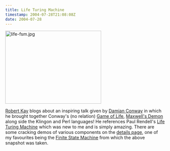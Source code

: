 ```yaml
---
title: Life Turing Machine
timestamp: 2004-07-28T21:08:08Z
date: 2004-07-28
---
```


<img alt="life-fsm.jpg" src="http://blog.whatfettle.com/archives/life-fsm.jpg" width="303" height="232" border="0" />

<a href='http://www.oreillynet.com/pub/wlg/5304'>Robert Kay</a> blogs about an inspiring talk given by <a href='http://www.perl.com/pub/au/Conway_Damian'>Damian Conway</a> in which he brought together Conway's (no relation) <a href='http://en.wikipedia.org/wiki/Conway%27s_Game_of_Life'>Game of Life</a>,  <a href='http://en.wikipedia.org/wiki/Maxwell%27s_demon'>Maxwell's Demon</a> along side the Klingon and Perl languages! He references Paul Rendell's <a href='http://rendell.server.org.uk/gol/tm.htm'>Life Turing Machine</a> which was new to me and is simply amazing. There are some cracking demos of various components on the <a href='http://rendell.server.org.uk/gol/tmdetails.htm'>details page</a>, one of my favourites being the <a href='http://rendell.server.org.uk/gol/pictures/inout.htm'>Finite State Machine</a> from which the above snapshot was taken.